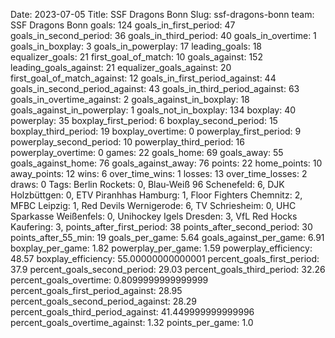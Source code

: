 Date: 2023-07-05
Title: SSF Dragons Bonn
Slug: ssf-dragons-bonn
team: SSF Dragons Bonn
goals: 124
goals_in_first_period: 47
goals_in_second_period: 36
goals_in_third_period: 40
goals_in_overtime: 1
goals_in_boxplay: 3
goals_in_powerplay: 17
leading_goals: 18
equalizer_goals: 21
first_goal_of_match: 10
goals_against: 152
leading_goals_against: 21
equalizer_goals_against: 20
first_goal_of_match_against: 12
goals_in_first_period_against: 44
goals_in_second_period_against: 43
goals_in_third_period_against: 63
goals_in_overtime_against: 2
goals_against_in_boxplay: 18
goals_against_in_powerplay: 1
goals_not_in_boxplay: 134
boxplay: 40
powerplay: 35
boxplay_first_period: 6
boxplay_second_period: 15
boxplay_third_period: 19
boxplay_overtime: 0
powerplay_first_period: 9
powerplay_second_period: 10
powerplay_third_period: 16
powerplay_overtime: 0
games: 22
goals_home: 69
goals_away: 55
goals_against_home: 76
goals_against_away: 76
points: 22
home_points: 10
away_points: 12
wins: 6
over_time_wins: 1
losses: 13
over_time_losses: 2
draws: 0
Tags:  Berlin Rockets: 0,  Blau-Weiß 96 Schenefeld: 6,  DJK Holzbüttgen: 0,  ETV Piranhhas Hamburg: 1,  Floor Fighters Chemnitz: 2,  MFBC Leipzig: 1,  Red Devils Wernigerode: 6,  TV Schriesheim: 0,  UHC Sparkasse Weißenfels: 0,  Unihockey Igels Dresden: 3,  VfL Red Hocks Kaufering: 3,
points_after_first_period: 38
points_after_second_period: 30
points_after_55_min: 19
goals_per_game: 5.64
goals_against_per_game: 6.91
boxplay_per_game: 1.82
powerplay_per_game: 1.59
powerplay_efficiency: 48.57
boxplay_efficiency: 55.00000000000001
percent_goals_first_period: 37.9
percent_goals_second_period: 29.03
percent_goals_third_period: 32.26
percent_goals_overtime: 0.8099999999999999
percent_goals_first_period_against: 28.95
percent_goals_second_period_against: 28.29
percent_goals_third_period_against: 41.449999999999996
percent_goals_overtime_against: 1.32
points_per_game: 1.0
